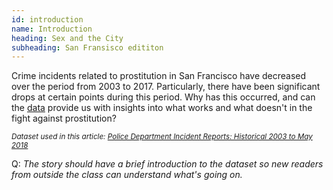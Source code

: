 ```yaml
---
id: introduction
name: Introduction
heading: Sex and the City 
subheading: San Fransisco edititon
---
```


Crime incidents related to prostitution in San Francisco have decreased over the period from 2003 to 2017. Particularly, there have been significant drops at certain points during this period. Why has this occurred, and can the [data](https://data.sfgov.org/Public-Safety/Police-Department-Incident-Reports-Historical-2003/tmnf-yvry/about_data) provide us with insights into what works and what doesn't in the fight against prostitution?

<i><small>Dataset used in this article: [Police Department Incident Reports: Historical 2003 to May 2018](https://data.sfgov.org/Public-Safety/Police-Department-Incident-Reports-Historical-2003/tmnf-yvry/about_data)</small></i>

Q: _The story should have a brief introduction to the dataset so new readers from outside the class can understand what's going on._
